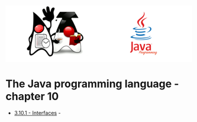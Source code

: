 ![](/assets/javarepologo.png)

# The Java programming language - chapter 10


- [3.10.1 - Interfaces]() -